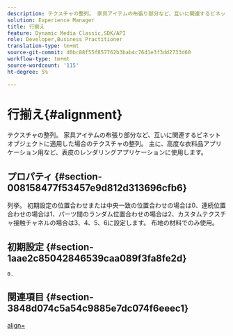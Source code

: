 ```yaml
---
description: テクスチャの整列。 家具アイテムの布張り部分など、互いに関連するビネットオブジェクトに適用した場合のテクスチャの整列。 主に、高度な衣料品アプリケーション用など、表皮のレンダリングアプリケーションに使用します。
solution: Experience Manager
title: 行揃え
feature: Dynamic Media Classic,SDK/API
role: Developer,Business Practitioner
translation-type: tm+mt
source-git-commit: d0bc88f55f857762b3bab4c76d1e3f3dd2733d60
workflow-type: tm+mt
source-wordcount: '115'
ht-degree: 5%

---
```



# 行揃え{#alignment}

テクスチャの整列。 家具アイテムの布張り部分など、互いに関連するビネットオブジェクトに適用した場合のテクスチャの整列。 主に、高度な衣料品アプリケーション用など、表皮のレンダリングアプリケーションに使用します。

## プロパティ {#section-008158477f53457e9d812d313696cfb6}

列挙。 初期設定の位置合わせまたは中央一致の位置合わせの場合は0、連続位置合わせの場合は1、パーツ間のランダム位置合わせの場合は2、カスタムテクスチャ接触チャネルの場合は3、4、5、6に設定します。 布地の材料でのみ使用。

## 初期設定 {#section-1aae2c85042846539caa089f3fa8fe2d}

`0.`

## 関連項目 {#section-3848d074c5a54c9885e7dc074f6eeec1}

[align=](../../../../../ir-api/http-protocol/image-rendering-api-ref/c-ir-http-protocol-ref/c-ir-http-protocol-command-reference/r-ir-align.md#reference-4d63baa522ce42f9b15167ba34c5c6a7)
